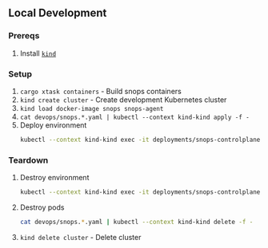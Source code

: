 ## Local Development

### Prereqs
1. Install [`kind`](https://kind.sigs.k8s.io/)

### Setup

1. `cargo xtask containers` - Build snops containers
2. `kind create cluster` - Create development Kubernetes cluster
3. `kind load docker-image snops snops-agent`
4. `cat devops/snops.*.yaml | kubectl --context kind-kind apply -f -`
5. Deploy environment
    ```bash
    kubectl --context kind-kind exec -it deployments/snops-controlplane -- scli env apply - <specs/testnet-4-validators.yaml
    ```

### Teardown

1. Destroy environment

    ```bash
    kubectl --context kind-kind exec -it deployments/snops-controlplane -- scli env delete
    ```

1. Destroy pods

    ```bash
    cat devops/snops.*.yaml | kubectl --context kind-kind delete -f -
    ```

1. `kind delete cluster` - Delete cluster
